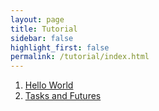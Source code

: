 ```yaml
---
layout: page
title: Tutorial
sidebar: false
highlight_first: false
permalink: /tutorial/index.html
---
```


 1. [Hello World](00_hello_world)
 1. [Tasks and Futures](01_tasks_and_futures)
